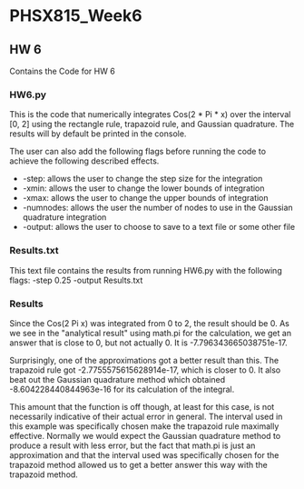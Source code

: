 # PHSX815_Week6

## HW 6
Contains the Code for HW 6

### HW6.py
This is the code that numerically integrates Cos(2 * Pi * x) over the interval [0, 2] using the rectangle rule, trapazoid rule, and Gaussian quadrature. The results will by default be printed in the console.

The user can also add the following flags before running the code to achieve the following described effects.
- -step: allows the user to change the step size for the integration
- -xmin: allows the user to change the lower bounds of integration
- -xmax: allows the user to change the upper bounds of integration
- -numnodes: allows the user the number of nodes to use in the Gaussian quadrature integration 
- -output: allows the user to choose to save to a text file or some other file

### Results.txt
This text file contains the results from running HW6.py with the following flags: -step 0.25 -output Results.txt

### Results
Since the Cos(2 Pi x) was integrated from 0 to 2, the result should be 0. As we see in the "analytical result" using math.pi for the calculation, we get an answer that is close to 0, but not actually 0. It is -7.796343665038751e-17.

Surprisingly, one of the approximations got a better result than this. The trapazoid rule got -2.7755575615628914e-17, which is closer to 0. It also beat out the Gaussian quadrature method which obtained -8.604228440844963e-16 for its calculation of the integral.

This amount that the function is off though, at least for this case, is not necessarily indicative of their actual error in general. The interval used in this example was specifically chosen make the trapazoid rule maximally effective. Normally we would expect the Gaussian quadrature method to produce a result with less error, but the fact that math.pi is just an approximation and that the interval used was specifically chosen for the trapazoid method allowed us to get a better answer this way with the trapazoid method.
